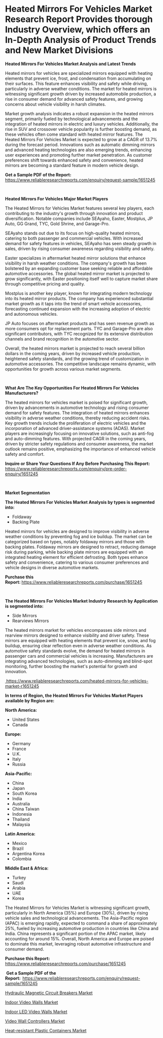 <p><h1>Heated Mirrors For Vehicles Market Research Report Provides thorough Industry Overview, which offers an In-Depth Analysis of Product Trends and New Market Divisions</h1></p><p><strong>Heated Mirrors For Vehicles Market Analysis and Latest Trends</strong></p>
<p><p>Heated mirrors for vehicles are specialized mirrors equipped with heating elements that prevent ice, frost, and condensation from accumulating on their surfaces. This feature enhances visibility and safety while driving, particularly in adverse weather conditions. The market for heated mirrors is witnessing significant growth driven by increased automobile production, a rise in consumer demand for advanced safety features, and growing concerns about vehicle visibility in harsh climates.</p><p>Market growth analysis indicates a robust expansion in the heated mirrors segment, primarily fueled by technological advancements and the integration of heated mirrors in electric and luxury vehicles. Additionally, the rise in SUV and crossover vehicle popularity is further boosting demand, as these vehicles often come standard with heated mirror features. The Heated Mirrors For Vehicles Market is expected to grow at a CAGR of 13.7% during the forecast period. Innovations such as automatic dimming mirrors and advanced heating technologies are also emerging trends, enhancing user experiences and promoting further market penetration. As customer preferences shift towards enhanced safety and convenience, heated mirrors are becoming a standard feature in modern vehicle design.</p></p>
<p><strong>Get a Sample PDF of the Report:&nbsp;</strong> <a href="https://www.reliableresearchreports.com/enquiry/request-sample/1651245?utm_campaign=3369&utm_medium=2&utm_source=Github&utm_content=ia&utm_term=23032025&utm_id=heated-mirrors-for-vehicles">https://www.reliableresearchreports.com/enquiry/request-sample/1651245</a></p>
<p>&nbsp;</p>
<p><strong>Heated Mirrors For Vehicles Major Market Players</strong></p>
<p><p>The Heated Mirrors for Vehicles Market features several key players, each contributing to the industry's growth through innovation and product diversification. Notable companies include SEAyaho, Easter, Mostplus, JP Auto, GG Grand, TYC, Gold Shrine, and Garage-Pro.</p><p>SEAyaho stands out due to its focus on high-quality heated mirrors, catering to both passenger and commercial vehicles. With increased demand for safety features in vehicles, SEAyaho has seen steady growth in sales, driven by rising consumer awareness regarding visibility and safety.</p><p>Easter specializes in aftermarket heated mirror solutions that enhance visibility in harsh weather conditions. The company's growth has been bolstered by an expanding customer base seeking reliable and affordable automotive accessories. The global heated mirror market is projected to grow significantly, with Easter positioning itself well to capture market share through competitive pricing and quality.</p><p>Mostplus is another key player, known for integrating modern technology into its heated mirror products. The company has experienced substantial market growth as it taps into the trend of smart vehicle accessories, forecasting continued expansion with the increasing adoption of electric and autonomous vehicles.</p><p>JP Auto focuses on aftermarket products and has seen revenue growth as more consumers opt for replacement parts. TYC and Garage-Pro are also significant contributors, with TYC recognized for its extensive distribution channels and brand recognition in the automotive sector.</p><p>Overall, the heated mirrors market is projected to reach several billion dollars in the coming years, driven by increased vehicle production, heightened safety standards, and the growing trend of customization in automotive accessories. The competitive landscape remains dynamic, with opportunities for growth across various market segments.</p></p>
<p>&nbsp;</p>
<p><strong>What Are The Key Opportunities For Heated Mirrors For Vehicles Manufacturers?</strong></p>
<p><p>The heated mirrors for vehicles market is poised for significant growth, driven by advancements in automotive technology and rising consumer demand for safety features. The integration of heated mirrors enhances visibility in adverse weather conditions, thereby reducing accident risks. Key growth trends include the proliferation of electric vehicles and the incorporation of advanced driver-assistance systems (ADAS). Market players are increasingly focusing on innovative solutions, such as anti-fog and auto-dimming features. With projected CAGR in the coming years, driven by stricter safety regulations and consumer awareness, the market outlook remains positive, emphasizing the importance of enhanced vehicle safety and comfort.</p></p>
<p><strong>Inquire or Share Your Questions If Any Before Purchasing This Report:</strong> <a href="https://www.reliableresearchreports.com/enquiry/pre-order-enquiry/1651245?utm_campaign=3369&utm_medium=2&utm_source=Github&utm_content=ia&utm_term=23032025&utm_id=heated-mirrors-for-vehicles">https://www.reliableresearchreports.com/enquiry/pre-order-enquiry/1651245</a></p>
<p>&nbsp;</p>
<p><strong>Market Segmentation</strong></p>
<p><strong>The Heated Mirrors For Vehicles Market Analysis by types is segmented into:</strong></p>
<p><ul><li>Foldaway</li><li>Backing Plate</li></ul></p>
<p><p>Heated mirrors for vehicles are designed to improve visibility in adverse weather conditions by preventing fog and ice buildup. The market can be categorized based on types, notably foldaway mirrors and those with backing plates. Foldaway mirrors are designed to retract, reducing damage risk during parking, while backing plate mirrors are equipped with an integrated heating element for efficient defrosting. Both types enhance safety and convenience, catering to various consumer preferences and vehicle designs in diverse automotive markets.</p></p>
<p><strong>Purchase this Report:&nbsp;</strong><a href="https://www.reliableresearchreports.com/purchase/1651245?utm_campaign=3369&utm_medium=2&utm_source=Github&utm_content=ia&utm_term=23032025&utm_id=heated-mirrors-for-vehicles">https://www.reliableresearchreports.com/purchase/1651245</a></p>
<p>&nbsp;</p>
<p><strong>The Heated Mirrors For Vehicles Market Industry Research by Application is segmented into:</strong></p>
<p><ul><li>Side Mirrors</li><li>Rearviews Mirrors</li></ul></p>
<p><p>The heated mirrors market for vehicles encompasses side mirrors and rearview mirrors designed to enhance visibility and driver safety. These mirrors are equipped with heating elements that prevent ice, snow, and fog buildup, ensuring clear reflection even in adverse weather conditions. As automotive safety standards evolve, the demand for heated mirrors in passenger cars and commercial vehicles is increasing. Manufacturers are integrating advanced technologies, such as auto-dimming and blind-spot monitoring, further boosting the market's potential for growth and innovation.</p></p>
<p><a href="https://www.reliableresearchreports.com/heated-mirrors-for-vehicles-market-r1651245?utm_campaign=3369&utm_medium=2&utm_source=Github&utm_content=ia&utm_term=23032025&utm_id=heated-mirrors-for-vehicles">&nbsp;https://www.reliableresearchreports.com/heated-mirrors-for-vehicles-market-r1651245</a></p>
<p><strong>In terms of Region, the Heated Mirrors For Vehicles Market Players available by Region are:</strong></p>
<p>
    <p> <strong> North America: </strong>
        <ul>
            <li>United States</li>
            <li>Canada</li>
        </ul>
        </p> 
    <p> <strong> Europe: </strong>
        <ul>
            <li>Germany</li>
            <li>France</li>
            <li>U.K.</li>
            <li>Italy</li>
            <li>Russia</li>
        </ul>
        </p> 
    <p> <strong> Asia-Pacific: </strong>
        <ul>
            <li>China</li>
            <li>Japan</li>
            <li>South Korea</li>
            <li>India</li>
            <li>Australia</li>
            <li>China Taiwan</li>
            <li>Indonesia</li>
            <li>Thailand</li>
            <li>Malaysia</li>
        </ul>
        </p> 
    <p> <strong> Latin America: </strong>
        <ul>
            <li>Mexico</li>
            <li>Brazil</li>
            <li>Argentina Korea</li>
            <li>Colombia</li>
        </ul>
        </p> 
    <p> <strong> Middle East & Africa: </strong>
        <ul>
            <li>Turkey</li>
            <li>Saudi</li>
            <li>Arabia</li>
            <li>UAE</li>
            <li>Korea</li>
        </ul>
    </p>
    </p>
<p><p>The Heated Mirrors for Vehicles Market is witnessing significant growth, particularly in North America (35%) and Europe (30%), driven by rising vehicle sales and technological advancements. The Asia-Pacific region (APAC) is emerging rapidly, expected to command a share of approximately 25%, fueled by increasing automotive production in countries like China and India. China represents a significant portion of the APAC market, likely accounting for around 15%. Overall, North America and Europe are poised to dominate this market, leveraging robust automotive infrastructure and consumer demand.</p></p>
<p><strong>Purchase this Report: </strong><a href="https://www.reliableresearchreports.com/purchase/1651245?utm_campaign=3369&utm_medium=2&utm_source=Github&utm_content=ia&utm_term=23032025&utm_id=heated-mirrors-for-vehicles">https://www.reliableresearchreports.com/purchase/1651245</a></p>
<p>&nbsp;<strong>Get a Sample PDF of the Report:&nbsp;&nbsp;</strong><a href="https://www.reliableresearchreports.com/enquiry/request-sample/1651245?utm_campaign=3369&utm_medium=2&utm_source=Github&utm_content=ia&utm_term=23032025&utm_id=heated-mirrors-for-vehicles">https://www.reliableresearchreports.com/enquiry/request-sample/1651245</a></p>
<p><strong></strong></p>
<p><p><a href="https://www.linkedin.com/pulse/future-revenue-market-insights-hydraulic-magnetic-circuit-ybele?utm_campaign=3369&utm_medium=2&utm_source=Github&utm_content=ia&utm_term=23032025&utm_id=heated-mirrors-for-vehicles">Hydraulic Magnetic Circuit Breakers Market</a></p><p><a href="https://www.linkedin.com/pulse/indoor-video-walls-market-growth-challenges-projections-143-vs3ze?utm_campaign=3369&utm_medium=2&utm_source=Github&utm_content=ia&utm_term=23032025&utm_id=heated-mirrors-for-vehicles">Indoor Video Walls Market</a></p><p><a href="https://www.linkedin.com/pulse/future-ready-strategic-insights-global-indoor-led-video-walls-afyae?utm_campaign=3369&utm_medium=2&utm_source=Github&utm_content=ia&utm_term=23032025&utm_id=heated-mirrors-for-vehicles">Indoor LED Video Walls Market</a></p><p><a href="https://www.linkedin.com/pulse/market-revenue-growth-forecast-video-wall-controllers-99-cagr-viaqe?utm_campaign=3369&utm_medium=2&utm_source=Github&utm_content=ia&utm_term=23032025&utm_id=heated-mirrors-for-vehicles">Video Wall Controllers Market</a></p><p><a href="https://github.com/sanokdagada01/Market-Research-Report-List-1/blob/main/heat-resistant-plastic-containers-market.md?utm_campaign=3369&utm_medium=2&utm_source=Github&utm_content=ia&utm_term=23032025&utm_id=heated-mirrors-for-vehicles">Heat-resistant Plastic Containers Market</a></p></p>